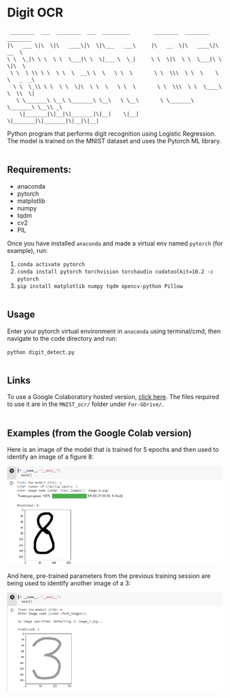 # Digit OCR
```
 ________  ___  ________  ___  _________        ________  ________  ________     
|\   ___ \|\  \|\   ____\|\  \|\___   ___\     |\   __  \|\   ____\|\   __  \    
\ \  \_|\ \ \  \ \  \___|\ \  \|___ \  \_|     \ \  \|\  \ \  \___|\ \  \|\  \   
 \ \  \ \\ \ \  \ \  \  __\ \  \   \ \  \       \ \  \\\  \ \  \    \ \   _  _\  
  \ \  \_\\ \ \  \ \  \|\  \ \  \   \ \  \       \ \  \\\  \ \  \____\ \  \\  \| 
   \ \_______\ \__\ \_______\ \__\   \ \__\       \ \_______\ \_______\ \__\\ _\ 
    \|_______|\|__|\|_______|\|__|    \|__|        \|_______|\|_______|\|__|\|__|
```

Python program that performs digit recognition using Logistic Regression. The model is trained on the MNIST dataset and uses the Pytorch ML library.
<br><br>
## Requirements:
* anaconda
* pytorch
* matplotlib
* numpy
* tqdm
* cv2
* PIL

Once you have installed `anaconda` and made a virtual env named `pytorch` (for example), run:
1. `conda activate pytorch`
2. `conda install pytorch torchvision torchaudio cudatoolkit=10.2 -c pytorch`
3. `pip install matplotlib numpy tqdm opencv-python Pillow`
<br><br>
## Usage
Enter your pytorch virtual environment in `anaconda` using terminal/cmd, then navigate to the code directory and run:

`python digit_detect.py`
<br><br>
## Links
To use a Google Colaboratory hosted version, <a href="https://colab.research.google.com/drive/1uaWPn638dNEn9BpXKAWxLj5iXDWmWdjr?usp=sharing">click here</a>. The files required to use it are in the `MNIST_ocr/` folder under `For-GDrive/`.
<br><br>
## Examples (from the Google Colab version)
Here is an image of the model that is trained for 5 epochs and then used to identify an image of a figure 8:

![black-tul1p](/readme_images/training.png)

And here, pre-trained parameters from the previous training session are being used to identify another image of a 3:

![black-tul1p](/readme_images/pre-trained.png)

